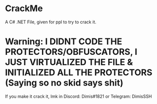 # CrackMe
A C# .NET File, given for ppl to try to crack it.


# Warning: I DIDNT CODE THE PROTECTORS/OBFUSCATORS, I JUST VIRTUALIZED THE FILE & INITIALIZED ALL THE PROTECTORS (Saying so no skid says shit)


If you make it crack it, lmk in Discord: Dimis#1821 or Telegram: DimisSSH
